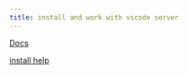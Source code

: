 ```yaml
---
title: install and work with vscode server
---
```


[Docs](https://code.visualstudio.com/docs/remote/vscode-server)

[install help](https://meshnet.nordvpn.com/how-to/joint-projects/vs-code-server)
